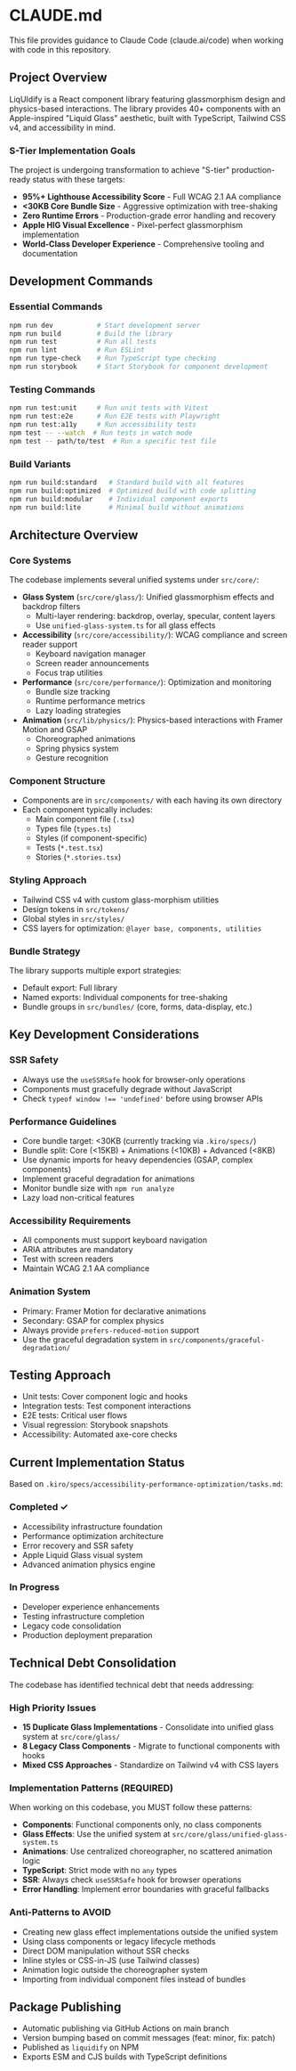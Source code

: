 # CLAUDE.md

This file provides guidance to Claude Code (claude.ai/code) when working with code in this repository.

## Project Overview
LiqUIdify is a React component library featuring glassmorphism design and physics-based interactions. The library provides 40+ components with an Apple-inspired "Liquid Glass" aesthetic, built with TypeScript, Tailwind CSS v4, and accessibility in mind.

### S-Tier Implementation Goals
The project is undergoing transformation to achieve "S-tier" production-ready status with these targets:
- **95%+ Lighthouse Accessibility Score** - Full WCAG 2.1 AA compliance
- **<30KB Core Bundle Size** - Aggressive optimization with tree-shaking
- **Zero Runtime Errors** - Production-grade error handling and recovery
- **Apple HIG Visual Excellence** - Pixel-perfect glassmorphism implementation
- **World-Class Developer Experience** - Comprehensive tooling and documentation

## Development Commands

### Essential Commands
```bash
npm run dev           # Start development server
npm run build         # Build the library
npm run test          # Run all tests
npm run lint          # Run ESLint
npm run type-check    # Run TypeScript type checking
npm run storybook     # Start Storybook for component development
```

### Testing Commands
```bash
npm run test:unit     # Run unit tests with Vitest
npm run test:e2e      # Run E2E tests with Playwright
npm run test:a11y     # Run accessibility tests
npm test -- --watch  # Run tests in watch mode
npm test -- path/to/test  # Run a specific test file
```

### Build Variants
```bash
npm run build:standard   # Standard build with all features
npm run build:optimized  # Optimized build with code splitting
npm run build:modular    # Individual component exports
npm run build:lite       # Minimal build without animations
```

## Architecture Overview

### Core Systems
The codebase implements several unified systems under `src/core/`:
- **Glass System** (`src/core/glass/`): Unified glassmorphism effects and backdrop filters
  - Multi-layer rendering: backdrop, overlay, specular, content layers
  - Use `unified-glass-system.ts` for all glass effects
- **Accessibility** (`src/core/accessibility/`): WCAG compliance and screen reader support
  - Keyboard navigation manager
  - Screen reader announcements
  - Focus trap utilities
- **Performance** (`src/core/performance/`): Optimization and monitoring
  - Bundle size tracking
  - Runtime performance metrics
  - Lazy loading strategies
- **Animation** (`src/lib/physics/`): Physics-based interactions with Framer Motion and GSAP
  - Choreographed animations
  - Spring physics system
  - Gesture recognition

### Component Structure
- Components are in `src/components/` with each having its own directory
- Each component typically includes:
  - Main component file (`.tsx`)
  - Types file (`types.ts`)
  - Styles (if component-specific)
  - Tests (`*.test.tsx`)
  - Stories (`*.stories.tsx`)

### Styling Approach
- Tailwind CSS v4 with custom glass-morphism utilities
- Design tokens in `src/tokens/`
- Global styles in `src/styles/`
- CSS layers for optimization: `@layer base, components, utilities`

### Bundle Strategy
The library supports multiple export strategies:
- Default export: Full library
- Named exports: Individual components for tree-shaking
- Bundle groups in `src/bundles/` (core, forms, data-display, etc.)

## Key Development Considerations

### SSR Safety
- Always use the `useSSRSafe` hook for browser-only operations
- Components must gracefully degrade without JavaScript
- Check `typeof window !== 'undefined'` before using browser APIs

### Performance Guidelines
- Core bundle target: <30KB (currently tracking via `.kiro/specs/`)
- Bundle split: Core (<15KB) + Animations (<10KB) + Advanced (<8KB)
- Use dynamic imports for heavy dependencies (GSAP, complex components)
- Implement graceful degradation for animations
- Monitor bundle size with `npm run analyze`
- Lazy load non-critical features

### Accessibility Requirements
- All components must support keyboard navigation
- ARIA attributes are mandatory
- Test with screen readers
- Maintain WCAG 2.1 AA compliance

### Animation System
- Primary: Framer Motion for declarative animations
- Secondary: GSAP for complex physics
- Always provide `prefers-reduced-motion` support
- Use the graceful degradation system in `src/components/graceful-degradation/`

## Testing Approach
- Unit tests: Cover component logic and hooks
- Integration tests: Test component interactions
- E2E tests: Critical user flows
- Visual regression: Storybook snapshots
- Accessibility: Automated axe-core checks

## Current Implementation Status
Based on `.kiro/specs/accessibility-performance-optimization/tasks.md`:

### Completed ✓
- Accessibility infrastructure foundation
- Performance optimization architecture
- Error recovery and SSR safety
- Apple Liquid Glass visual system
- Advanced animation physics engine

### In Progress
- Developer experience enhancements
- Testing infrastructure completion
- Legacy code consolidation
- Production deployment preparation

## Technical Debt Consolidation
The codebase has identified technical debt that needs addressing:

### High Priority Issues
- **15 Duplicate Glass Implementations** - Consolidate into unified glass system at `src/core/glass/`
- **8 Legacy Class Components** - Migrate to functional components with hooks
- **Mixed CSS Approaches** - Standardize on Tailwind v4 with CSS layers

### Implementation Patterns (REQUIRED)
When working on this codebase, you MUST follow these patterns:
- **Components**: Functional components only, no class components
- **Glass Effects**: Use the unified system at `src/core/glass/unified-glass-system.ts`
- **Animations**: Use centralized choreographer, no scattered animation logic
- **TypeScript**: Strict mode with no `any` types
- **SSR**: Always check `useSSRSafe` hook for browser operations
- **Error Handling**: Implement error boundaries with graceful fallbacks

### Anti-Patterns to AVOID
- Creating new glass effect implementations outside the unified system
- Using class components or legacy lifecycle methods
- Direct DOM manipulation without SSR checks
- Inline styles or CSS-in-JS (use Tailwind classes)
- Animation logic outside the choreographer system
- Importing from individual component files instead of bundles

## Package Publishing
- Automatic publishing via GitHub Actions on main branch
- Version bumping based on commit messages (feat: minor, fix: patch)
- Published as `liquidify` on NPM
- Exports ESM and CJS builds with TypeScript definitions